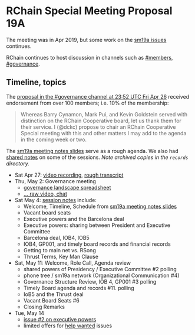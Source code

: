 # RChain Special Meeting Proposal 19A

The meeting was in Apr 2019, but some work on the
[sm19a issues](https://github.com/rchain-community/sm19a/issues) continues.

RChain continues to host discussion in channels such as [#members][mem], [#governance][gov].

## Timeline, topics

The [proposal in the #governance channel at 23:52 UTC Fri Apr 26][652] received endorsement from over 100 members; i.e. 10% of the membership:

> Whereas Barry Cynamon, Mark Pui, and Kevin Goldstein served with distinction on the RChain Cooperative board, let us thank them for their service. I (@dckc) propose to chair an RChain Cooperative Special meeting with this and other matters I may add to the agenda in the coming week or two.

The [sm19a meeting notes slides][meeting-notes-sm19a] serve as a rough agenda. We also had [shared notes][meeting-notes-sm19a] on some of the sessions. _Note archived copies in the `records` directory._

 - Sat Apr 27: [video recording](https://youtu.be/x-YrKbdglnw), [rough transcript](https://otter.ai/s/e52287f0b3e949ebbbb3f0e696afd8de)
 - Thu, May 2: Governance meeting
   - [governance landscape spreadsheet](https://docs.google.com/spreadsheets/d/1QkfB8rhTeQZ-KgWnqjl-B5VACtyMwQYtXuhId4TC0Uk/edit#gid=0)
   - [… raw video, chat](https://drive.google.com/drive/folders/1eEbNXaFYF4fLhTtZPowSu_2mdf9tQFtc)
 - Sat May 4: [session notes](https://docs.google.com/document/d/13qSmFAnYNhjnJY9lt-YBX01CBn8WhmqCnagoDIq6jM0/edit#) include:
   - Welcome, Timeline, Schedule from [sm19a meeting notes slides][meeting-notes-sm19a]
   - Vacant board seats
   - Executive powers and the Barcelona deal
   - Executive powers: sharing between President and Executive Committee
   - Barcelona deal, IOB4, IOB5
   - IOB4, GP001, and timely board records and financial records
   - Getting to main net vs. RSong
   - Thrust Terms, Key Man Clause
 - Sat, May 11: Welcome, Role Call, Agenda review
   - shared powers of Presidency / Executive Committee #2 polling
   - phone tree / sm19a network (Organizational Communication #4)
   - Governance Structure Review, IOB 4, GP001 #3 polling
   - Timely Board agenda and records #11. polling
   - IoB5 and the Thrust deal
   - Vacant Board Seats #6
   - Closing Remarks
 - Tue, May 14
   - [issue #2 on executive powers](https://github.com/rchain-community/sm19a/issues/2)
   - limited offers for [help wanted](https://github.com/rchain-community/sm19a/labels/help%20wanted) issues

[652]: https://discordapp.com/channels/375365542359465989/393462637100400650/571484475767128074
[cal]: https://calendar.google.com/calendar/embed?src=2cj152c9nidh6glpr1d5g4eq28%40group.calendar.google.com
[gov]: https://discordapp.com/channels/375365542359465989/393462637100400650
[mem]: https://discordapp.com/channels/375365542359465989/406191011564617748
[meeting-notes-sm19a]: https://docs.google.com/presentation/d/1UqRpyxfp_SBAWj_MUIXwku0O_AE7sO2EHTL0B337qLA/edit?usp=sharing
